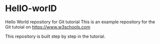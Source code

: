 # HellO-worlD
Hello World repository for Git tutorial
This is an example repository for the Git tutoial on https://www.w3schools.com

This repository is built step by step in the tutorial.
